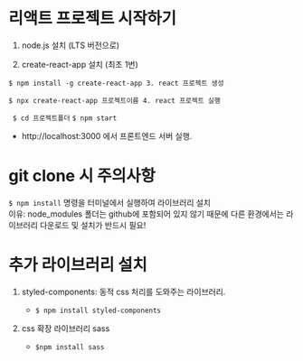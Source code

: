 # 리액트 프로젝트 시작하기

1. node.js 설치 (LTS 버전으로)

2. create-react-app 설치 (최초 1번)

`$ npm install -g create-react-app 3. react 프로젝트 생성`

`$ npx create-react-app 프로젝트이름 4. react 프로젝트 실행`

` $ cd 프로젝트폴더`
`$ npm start`

- http://localhost:3000 에서 프론트엔드 서버 실행.

# git clone 시 주의사항

`$ npm install`
명령을 터미널에서 실행하여 라이브러리 설치<br>
이유: node_modules 폴더는 github에 포함되어 있지 않기 때문에 다른 환경에서는 라이브러리 다운로드 및 설치가 반드시 필요!

# 추가 라이브러리 설치

1. styled-components: 동적 css 처리를 도와주는 라이브러리.

   - `$ npm install styled-components`

2. css 확장 라이브러리 sass
   - `$npm install sass`
